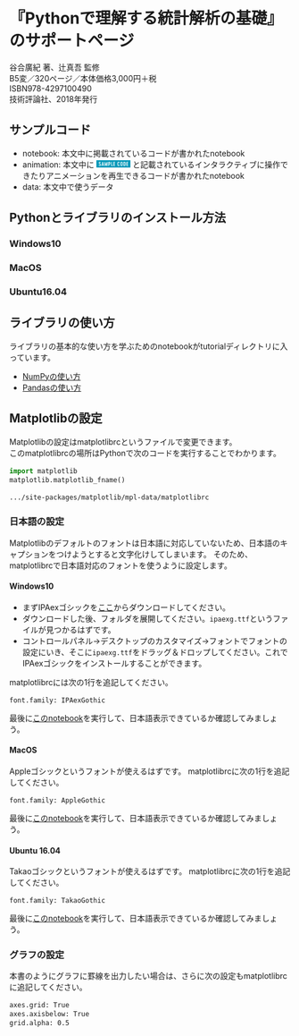 # 『Pythonで理解する統計解析の基礎』のサポートページ

谷合廣紀 著、辻真吾 監修  
B5変／320ページ／本体価格3,000円＋税  
ISBN978-4297100490  
技術評論社、2018年発行  

## サンプルコード

- notebook: 本文中に掲載されているコードが書かれたnotebook
- animation: 本文中に <img src="samplecode.png" height=13px> と記載されているインタラクティブに操作できたりアニメーションを再生できるコードが書かれたnotebook
- data: 本文中で使うデータ

## Pythonとライブラリのインストール方法

### Windows10

### MacOS

### Ubuntu16.04

## ライブラリの使い方

ライブラリの基本的な使い方を学ぶためのnotebookがtutorialディレクトリに入っています。

- [NumPyの使い方](https://github.com/ghmagazine/python_stat_sample/blob/master/tutorial/numpy.ipynb)
- [Pandasの使い方](https://github.com/ghmagazine/python_stat_sample/blob/master/tutorial/pandas.ipynb)
<!-- - [Matplotlibの使い方](https://github.com/ghmagazine/python_stat_sample/blob/master/tutorial/matplotlib.ipynb) -->

## Matplotlibの設定

Matplotlibの設定はmatplotlibrcというファイルで変更できます。  
このmatplotlibrcの場所はPythonで次のコードを実行することでわかります。

```python
import matplotlib
matplotlib.matplotlib_fname()
```

```
.../site-packages/matplotlib/mpl-data/matplotlibrc
```

### 日本語の設定

Matplotlibのデフォルトのフォントは日本語に対応していないため、日本語のキャプションをつけようとすると文字化けしてしまいます。
そのため、matplotlibrcで日本語対応のフォントを使うように設定します。

#### Windows10

- まずIPAexゴシックを[ここ](https://ipafont.ipa.go.jp/node26)からダウンロードしてください。
- ダウンロードした後、フォルダを展開してください。`ipaexg.ttf`というファイルが見つかるはずです。
- コントロールパネル->デスクトップのカスタマイズ->フォントでフォントの設定にいき、そこに`ipaexg.ttf`をドラッグ＆ドロップしてください。これでIPAexゴシックをインストールすることができます。

matplotlibrcには次の1行を追記してください。
```
font.family: IPAexGothic
```

最後に[このnotebook](https://github.com/ghmagazine/python_stat_sample/blob/master/tutorial/matplotlib_ja.ipynb)を実行して、日本語表示できているか確認してみましょう。

#### MacOS

Appleゴシックというフォントが使えるはずです。
matplotlibrcに次の1行を追記してください。
```
font.family: AppleGothic
```

最後に[このnotebook](https://github.com/ghmagazine/python_stat_sample/blob/master/tutorial/matplotlib_ja.ipynb)を実行して、日本語表示できているか確認してみましょう。

#### Ubuntu 16.04

Takaoゴシックというフォントが使えるはずです。
matplotlibrcに次の1行を追記してください。
```
font.family: TakaoGothic
```

最後に[このnotebook](https://github.com/ghmagazine/python_stat_sample/blob/master/tutorial/matplotlib_ja.ipynb)を実行して、日本語表示できているか確認してみましょう。

### グラフの設定
本書のようにグラフに罫線を出力したい場合は、さらに次の設定もmatplotlibrcに追記してください。

```
axes.grid: True
axes.axisbelow: True
grid.alpha: 0.5
```
